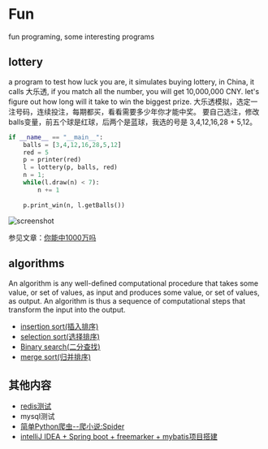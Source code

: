# Fun
fun programing, some interesting programs

## lottery
a program to test how luck you are, it simulates buying lottery, in China, it calls 大乐透, if you match all the number, you will get 10,000,000 CNY.
let's figure out how long will it take to win the biggest prize.
大乐透模拟，选定一注号码，连续投注，每期都买，看看需要多少年你才能中奖。
要自己选注，修改balls变量，前五个球是红球，后两个是蓝球，我选的号是 3,4,12,16,28 + 5,12。
```python
if __name__ == "__main__":
	balls = [3,4,12,16,28,5,12]
	red = 5
	p = printer(red)
	l = lottery(p, balls, red)
	n = 1;
	while(l.draw(n) < 7):
		n += 1
	
	p.print_win(n, l.getBalls())
```
![screenshot](http://i67.tinypic.com/2ngh8wi.png)

参见文章：[你能中1000万吗](http://1few.com/fun-python-lottery)

## algorithms
An algorithm is any well-deﬁned computational procedure that takes some value, or set of values, as input and produces some value, or set of values, as output. An algorithm is thus a sequence of computational steps that transform the input into the output. 
* [insertion sort(插入排序)](http://1few.com/algorithm-insertion-sort/)
* [selection sort(选择排序)](http://1few.com/algorithm-selection-sort/)
* [Binary search(二分查找)](http://1few.com/algorithm-binary-search/)
* [merge sort(归并排序)](http://1few.com/algorithm-merge-sort/)

## 其他内容
* [redis测试](http://1few.com/install-redis-on-centos/)
* mysql测试
* [简单Python爬虫--爬小说:Spider](http://1few.com/python-crawler-v1/)
* [intelliJ IDEA + Spring boot + freemarker + mybatis项目搭建](http://1few.com/spring-boot-freemarker-mybatis-for-beginner)